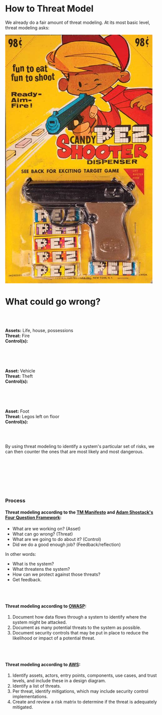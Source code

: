 
# How to Threat Model

We already do a fair amount of threat modeling. At its most basic level, threat modeling asks:

![alt text](/images/pez_gun.jpg "They'll take my Pez from my cold, dead hands.")<br>

# What could go wrong?

<br /><br />

**Assets:** Life, house, possessions <br />
**Threat:** Fire <br />
**Control(s):** 

<br /><br /><br />

**Asset:** Vehicle <br />
**Threat:** Theft <br />
**Control(s):** 

<br /><br /><br />

**Asset:** Foot <br />
**Threat:** Legos left on floor <br />
**Control(s):** 

<br /><br />

By using threat modeling to identify a system's particular set of risks, we can then counter the ones that are most likely and most dangerous.

<br /><br /><br /><br /><br /><br />

### Process

#### Threat modeling according to the [TM Manifesto](https://www.threatmodelingmanifesto.org) and [Adam Shostack's Four Question Framework](https://github.com/adamshostack/4QuestionFrame):

* What are we working on? (Asset)
* What can go wrong? (Threat)
* What are we going to do about it? (Control)
* Did we do a good enough job? (Feedback/reflection)

In other words:
* What is the system?
* What threatens the system?
* How can we protect against those threats?
* Get feedback.

<br /><br />

#### Threat modeling according to [OWASP](https://cheatsheetseries.owasp.org/cheatsheets/Threat_Modeling_Cheat_Sheet.html):

1. Document how data flows through a system to identify where the system might be attacked.
1. Document as many potential threats to the system as possible.
1. Document security controls that may be put in place to reduce the likelihood or impact of a potential threat.

<br /><br />

#### Threat modeling according to [AWS](https://aws.amazon.com/blogs/security/how-to-approach-threat-modeling/):

1. Identify assets, actors, entry points, components, use cases, and trust levels, and include these in a design diagram.
1. Identify a list of threats.
1. Per threat, identify mitigations, which may include security control implementations.
1. Create and review a risk matrix to determine if the threat is adequately mitigated.



